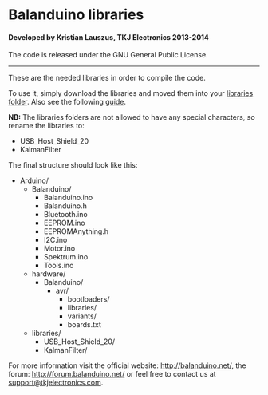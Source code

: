 # Balanduino libraries
#### Developed by Kristian Lauszus, TKJ Electronics 2013-2014

The code is released under the GNU General Public License.
_________

These are the needed libraries in order to compile the code.

To use it, simply download the libraries and moved them into your [libraries folder](http://arduino.cc/en/Guide/Libraries). Also see the following [guide](https://learn.adafruit.com/adafruit-all-about-arduino-libraries-install-use).

__NB:__ The libraries folders are not allowed to have any special characters, so rename the libraries to:

* USB\_Host\_Shield\_20
* KalmanFilter

The final structure should look like this:

* Arduino/
	* Balanduino/
		* Balanduino.ino
		* Balanduino.h
		* Bluetooth.ino
		* EEPROM.ino
		* EEPROMAnything.h
		* I2C.ino
		* Motor.ino
		* Spektrum.ino
		* Tools.ino
	* hardware/
		* Balanduino/
			* avr/
				* bootloaders/
				* libraries/
				* variants/
				* boards.txt
	* libraries/
		* USB\_Host\_Shield\_20/
		* KalmanFilter/

For more information visit the official website: <http://balanduino.net/>, the forum: <http://forum.balanduino.net/> or feel free to contact us at <support@tkjelectronics.com>.
